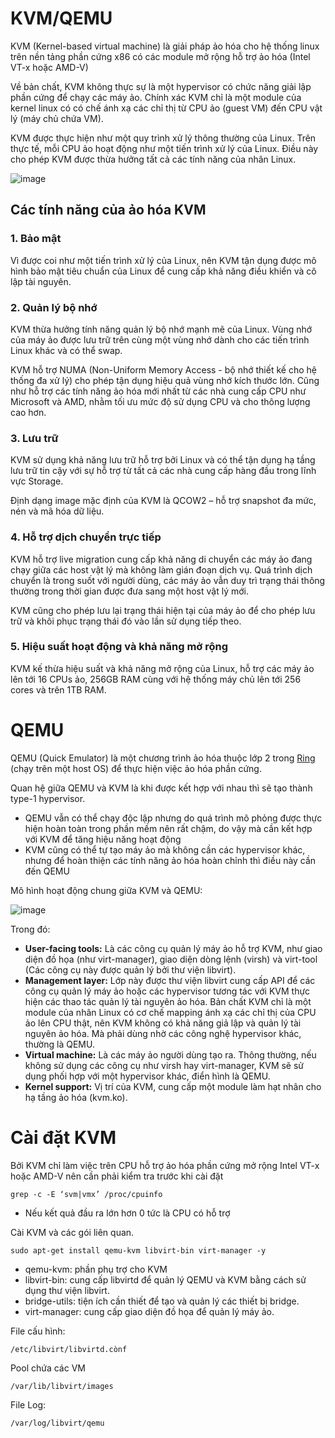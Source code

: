 # KVM/QEMU
KVM (Kernel-based virtual machine) là giải pháp ảo hóa cho hệ thống linux trên nền tảng phần cứng x86 có các module mở rộng hỗ trợ ảo hóa (Intel VT-x hoặc AMD-V)

Về bản chất, KVM không thực sự là một hypervisor có chức năng giải lập phần cứng để chạy các máy ảo. Chính xác KVM chỉ là một module của kernel linux có có chế ánh xạ các chỉ thị từ CPU ảo (guest VM) đến CPU vật lý (máy chủ chứa VM).

KVM được thực hiện như một quy trình xử lý thông thường của Linux. Trên thực tế, mỗi CPU ảo hoạt động như một tiến trình xử lý của Linux. Điều này cho phép KVM được thừa hưởng tất cả các tính năng của nhân Linux.

![image](https://user-images.githubusercontent.com/83684068/123893092-f63cf580-d985-11eb-856e-23e7e8ae1068.png)

## Các tính năng của ảo hóa KVM
### 1. Bảo mật
Vì được coi như một tiến trình xử lý của Linux, nên KVM tận dụng được mô hình bảo mật tiêu chuẩn của Linux để cung cấp khả năng điều khiển và cô lập tài nguyên. 

### 2. Quản lý bộ nhớ
KVM thừa hưởng tính năng quản lý bộ nhớ mạnh mẽ của Linux. Vùng nhớ của máy ảo được lưu trữ trên cùng một vùng nhớ dành cho các tiến trình Linux khác và có thể swap.

KVM hỗ trợ NUMA (Non-Uniform Memory Access - bộ nhớ thiết kế cho hệ thống đa xử lý) cho phép tận dụng hiệu quả vùng nhớ kích thước lớn. Cũng như hỗ trợ các tính năng ảo hóa mới nhất từ các nhà cung cấp CPU như Microsoft và AMD, nhằm tối ưu mức độ sử dụng CPU và cho thông lượng cao hơn.

### 3. Lưu trữ
KVM sử dụng khả năng lưu trữ hỗ trợ bởi Linux và có thể tận dụng hạ tầng lưu trữ tin cậy với sự hỗ trợ từ tất cả các nhà cung cấp hàng đầu trong lĩnh vực Storage. 

Định dạng image mặc định của KVM là QCOW2 – hỗ trợ snapshot đa mức, nén và mã hóa dữ liệu.

### 4. Hỗ trợ dịch chuyển trực tiếp
KVM hỗ trợ live migration cung cấp khả năng di chuyển các máy ảo đang chạy giữa các host vật lý mà không làm gián đoạn dịch vụ. Quá trình dịch chuyển là trong suốt với người dùng, các máy ảo vẫn duy trì trạng thái thông thường trong thời gian được đưa sang một host vật lý mới.

KVM cũng cho phép lưu lại trạng thái hiện tại của máy ảo để cho phép lưu trữ và khôi phục trạng thái đó vào lần sử dụng tiếp theo.

### 5. Hiệu suất hoạt động và khả năng mở rộng
KVM kế thừa hiệu suất và khả năng mở rộng của Linux, hỗ trợ các máy ảo lên tới 16 CPUs ảo, 256GB RAM cùng với hệ thống máy chủ lên tới 256 cores và trên 1TB RAM.

# QEMU
QEMU (Quick Emulator) là một chương trình ảo hóa thuộc lớp 2 trong [Ring](https://github.com/huynp1999/huynp/blob/master/Virtualization/Virtualization-Hypervisor.md#3-ring) (chạy trên một host OS) để thực hiện việc ảo hóa phần cứng.

Quan hệ giữa QEMU và KVM là khi được kết hợp với nhau thì sẽ tạo thành type-1 hypervisor.
- QEMU vẫn có thể chạy độc lập nhưng do quá trình mô phỏng được thực hiện hoàn toàn trong phần mềm nên rất chậm, do vậy mà cần kết hợp với KVM để tăng hiệu năng hoạt động
- KVM cũng có thể tự tạo máy ảo mà không cần các hypervisor khác, nhưng để hoàn thiện các tính năng ảo hóa hoàn chỉnh thì điều này cần đến QEMU


Mô hình hoạt động chung giữa KVM và QEMU:

![image](https://camo.githubusercontent.com/c1c8d9191efcb3b3654b207d7e84432cc72a4e678cd56f14a06e438763b04b1a/687474703a2f2f696d6775722e636f6d2f777341356846372e6a7067)

Trong đó:
- **User-facing tools:** Là các công cụ quản lý máy ảo hỗ trợ KVM, như giao diện đồ họa (như virt-manager), giao diện dòng lệnh (virsh) và virt-tool (Các công cụ này được quản lý bởi thư viện libvirt).
- **Management layer:** Lớp này được thư viện libvirt cung cấp API để các công cụ quản lý máy ảo hoặc các hypervisor tương tác với KVM thực hiện các thao tác quản lý tài nguyên ảo hóa. Bản chất KVM chỉ là một module của nhân Linux có cơ chế mapping ánh xạ các chỉ thị của CPU ảo lên CPU thật, nên KVM không có khả năng giả lập và quản lý tài nguyên ảo hóa. Mà phải dùng nhờ các công nghệ hypervisor khác, thường là QEMU.
- **Virtual machine:** Là các máy ảo người dùng tạo ra. Thông thường, nếu không sử dụng các công cụ như virsh hay virt-manager, KVM sẽ sử dụng phối hợp với một hypervisor khác, điển hình là QEMU.
- **Kernel support:** Vị trí của KVM, cung cấp một module làm hạt nhân cho hạ tầng ảo hóa (kvm.ko).

# Cài đặt KVM
Bởi KVM chỉ làm việc trên CPU hỗ trợ ảo hóa phần cứng mở rộng Intel VT-x hoặc AMD-V nên cần phải kiểm tra trước khi cài đặt

    grep -c -E ‘svm|vmx’ /proc/cpuinfo
   
- Nếu kết quả đầu ra lớn hơn 0 tức là CPU có hỗ trợ

Cài KVM và các gói liên quan.

    sudo apt-get install qemu-kvm libvirt-bin virt-manager -y
    
- qemu-kvm: phần phụ trợ cho KVM
- libvirt-bin: cung cấp libvirtd để quản lý QEMU và KVM bằng cách sử dụng thư viện libvirt.
- bridge-utils: tiện ích cần thiết để tạo và quản lý các thiết bị bridge.
- virt-manager: cung cấp giao diện đồ họa để quản lý máy ảo.

File cấu hình:
        
    /etc/libvirt/libvirtd.cònf
        
Pool chứa các VM
        
    /var/lib/libvirt/images
File Log:
        
    /var/log/libvirt/qemu




